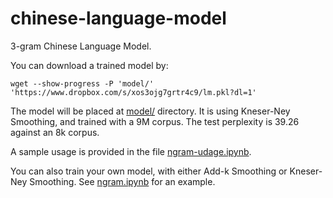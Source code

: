 # chinese-language-model

3-gram Chinese Language Model.

You can download a trained model by:

```shell
wget --show-progress -P 'model/' 'https://www.dropbox.com/s/xos3ojg7grtr4c9/lm.pkl?dl=1'
```

The model will be placed at [model/](model/) directory. It is using Kneser-Ney Smoothing, and trained with a 9M corpus. The test perplexity is 39.26 against an 8k corpus.

A sample usage is provided in the file [ngram-udage.ipynb](ngram-udage.ipynb).

You can also train your own model, with either Add-k Smoothing or Kneser-Ney Smoothing. See [ngram.ipynb](ngram.ipynb) for an example.
